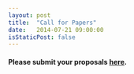 ```yaml
---
layout: post
title:  "Call for Papers"
date:   2014-07-21 09:00:00
isStaticPost: false
---
```


#### Please submit your proposals [here](http://#).
<!-- __Deadline__ is September 1, 2014

__Please note:__ There is no guarantee that a submission will be put onto the conference agenda!<br/>

The program committee picks the most interesting talk proposals and informs the selected submitters until September 15, 2014.<br/>

#### Any questions? 
Email organizers at [devfest@gdg.org.ua](mailto:devfest@gdg.org.ua) -->